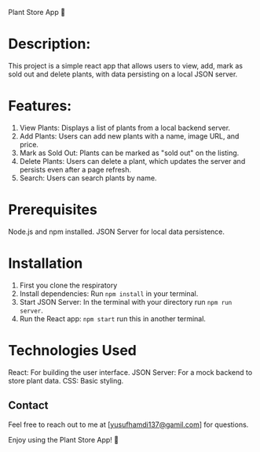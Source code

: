 Plant Store App 🌱

# Description:
This project is a simple react app that allows users to view, add, mark as sold out and delete plants, with data persisting on a local JSON server.

# Features:
1. View Plants: Displays a list of plants from a local backend server.
2. Add Plants: Users can add new plants with a name, image URL, and price.
3. Mark as Sold Out: Plants can be marked as "sold out" on the listing.
4. Delete Plants: Users can delete a plant, which updates the server and persists even after a page refresh.
5. Search: Users can search plants by name.

# Prerequisites
Node.js and npm installed.
JSON Server for local data persistence.

# Installation
1. First you clone the respiratory
2. Install dependencies: 
Run `npm install` in your terminal.
3. Start JSON Server:
In the terminal with your directory run `npm run server`.
4. Run the React app:
`npm start` run this in another terminal.

# Technologies Used
React: For building the user interface.
JSON Server: For a mock backend to store plant data.
CSS: Basic styling.

## Contact
Feel free to reach out to me at [yusufhamdi137@gamil.com] for questions.

Enjoy using the Plant Store App! 🌿


